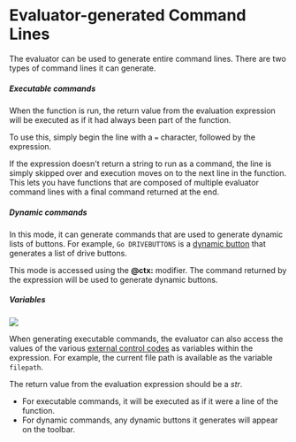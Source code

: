 # Evaluator-generated Command Lines

The evaluator can be used to generate entire command lines. There are two types of command lines it can generate.

##### Executable commands

When the function is run, the return value from the evaluation expression will be executed as if it had always been part of the function.

To use this, simply begin the line with a `=` character, followed by the expression.

If the expression doesn't return a string to run as a command, the line is simply skipped over and execution moves on to the next line in the function. This lets you have functions that are composed of multiple evaluator command lines with a final command returned at the end.

##### Dynamic commands

In this mode, it can generate commands that are used to generate dynamic lists of buttons. For example, `Go DRIVEBUTTONS` is a [dynamic button](/Manual/customize/creating_your_own_buttons/editing_the_toolbar/dynamic_buttons/README.md) that generates a list of drive buttons.

This mode is accessed using the **@ctx:** modifier. The command returned by the expression will be used to generate dynamic buttons.

##### Variables

![](page>standard_variables&nodate&nouser&nofooter)

When generating executable commands, the evaluator can also access the values of the various [external control codes](/Manual/reference/command_reference/external_control_codes/README.md) as variables within the expression. For example, the current file path is available as the variable `filepath`.

The return value from the evaluation expression should be a *str*.

- For executable commands, it will be executed as if it were a line of the function.
- For dynamic commands, any dynamic buttons it generates will appear on the toolbar.
